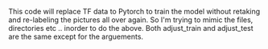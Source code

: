 This code will replace TF data to Pytorch to train the model without retaking and re-labeling the pictures all over again.
So I'm trying to mimic the files, directories etc .. inorder to do the above.
Both adjust_train and adjust_test are the same except for the arguements.
